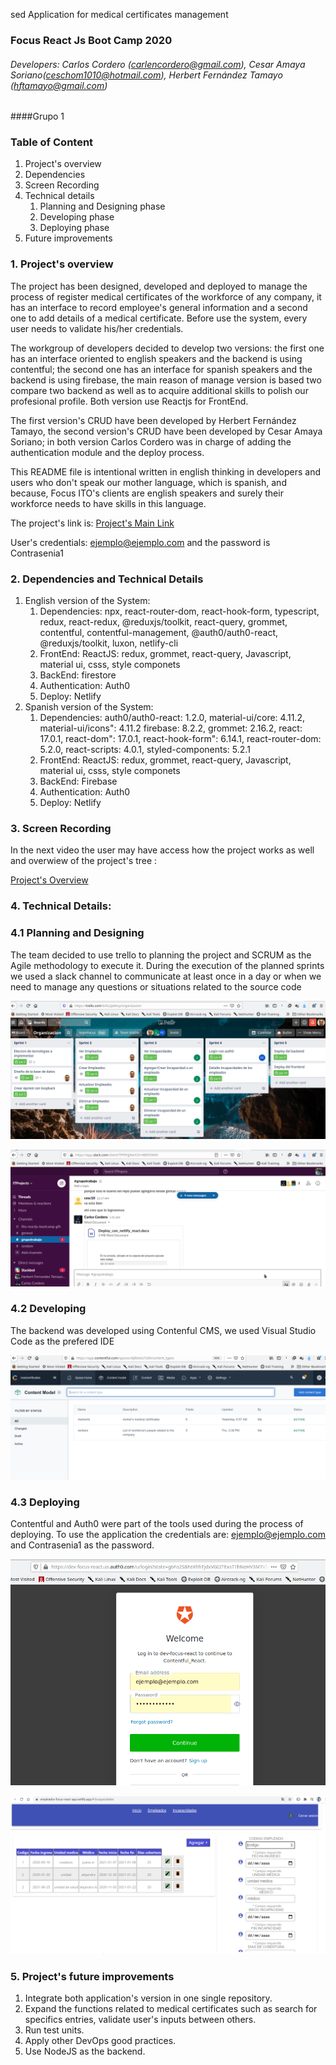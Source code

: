 sed Application for medical certificates management
### Focus React Js Boot Camp 2020
###### Developers: Carlos Cordero (carlencordero@gmail.com), Cesar Amaya Soriano(ceschom1010@hotmail.com), Herbert Fernández Tamayo (hftamayo@gmail.com)

####Grupo 1
### Table of Content
1. Project's overview
2. Dependencies
3. Screen Recording
4. Technical details
    1. Planning and Designing phase
    2. Developing phase
    3. Deploying phase
5. Future improvements

### 1. Project's overview
The project has been designed, developed and deployed to manage the process of register medical certificates of the workforce of any company, it has an interface to record employee's general information and a second one to add details of a medical certificate. Before use the system, every user needs to validate his/her credentials. 

The workgroup of developers decided to develop two versions: the first one has an interface oriented to english speakers and the backend is using contentful; the second one has an interface for spanish speakers and the backend is using firebase, the main reason of manage version is based two compare two backend as well as to acquire additional skills to polish our profesional profile. Both version use Reactjs for FrontEnd.

The first version's CRUD have been developed by Herbert Fernández Tamayo, the second version's CRUD have been developed by Cesar Amaya Soriano; in both version Carlos Cordero was in charge of adding the authentication module and the deploy process.

This README file is intentional written in english thinking in developers and users who don't speak our mother language, which is spanish, and because, Focus ITO's clients are english speakers and surely their workforce needs to have skills in this language.

The project's link is: [Project's Main Link](https://medcertificates.netlify.app/#/)

User's credentials: ejemplo@ejemplo.com and the password is Contrasenia1

### 2. Dependencies and Technical Details
1. English version of the System:
    1. Dependencies: npx, react-router-dom, react-hook-form, typescript, redux, react-redux, @reduxjs/toolkit, react-query, grommet, contentful, contentful-management, @auth0/auth0-react, @reduxjs/toolkit, luxon, netlify-cli
    2. FrontEnd: ReactJS: redux, grommet, react-query, Javascript, material ui, csss, style componets
    3. BackEnd: firestore
    4. Authentication: Auth0
    5. Deploy: Netlify
2. Spanish version of the System:
    1. Dependencies: 
	auth0/auth0-react: 1.2.0,
    material-ui/core: 4.11.2,
    material-ui/icons": 4.11.2
    firebase: 8.2.2,
    grommet: 2.16.2,
    react: 17.0.1,
    react-dom": 17.0.1,
    react-hook-form": 6.14.1,
    react-router-dom: 5.2.0,
    react-scripts: 4.0.1,
    styled-components: 5.2.1
    2. FrontEnd: ReactJS: redux, grommet, react-query, Javascript, material ui, csss, style componets
    3. BackEnd: Firebase
    4. Authentication: Auth0
    5. Deploy: Netlify


### 3. Screen Recording
In the next video the user may have access how the project works as well and overwiew of the project's tree :

[Project's Overview](https://youtu.be/KLuP--zpmb4)


### 4. Technical Details:

### 4.1 Planning and Designing
The team decided to use trello to planning the project and SCRUM as the Agile methodology to execute it. During the execution of the planned sprints we used a slack channel to communicate at least once in a day or when we need to manage any questions or situations related to the source code

![planning01.png](./img/planning01.png?raw=true "Trello SCRUM boards")

![planning02.png](./img/planning02.png?raw=true "Slach channel timeline")

### 4.2 Developing
The backend was developed using Contenful CMS, we used Visual Studio Code as the prefered IDE

![developing01.png](./img/developing01.png?raw=true "Contentful models")


### 4.3 Deploying
Contentful and Auth0 were part of the tools used during the process of deploying. To use the application the credentials are: ejemplo@ejemplo.com and Contrasenia1 as the password.

![deploying01.png](./img/deploying01.png?raw=true "Deploying process")

![deploying02.png](./img/deploying02.png?raw=true "Deploying process")

### 5. Project's future improvements
1. Integrate both application's version in one single repository.
2. Expand the functions related to medical certificates such as search for specifics entries, validate user's inputs between others.
3. Run test units.
4. Apply other DevOps good practices.
5. Use NodeJS as the backend.
